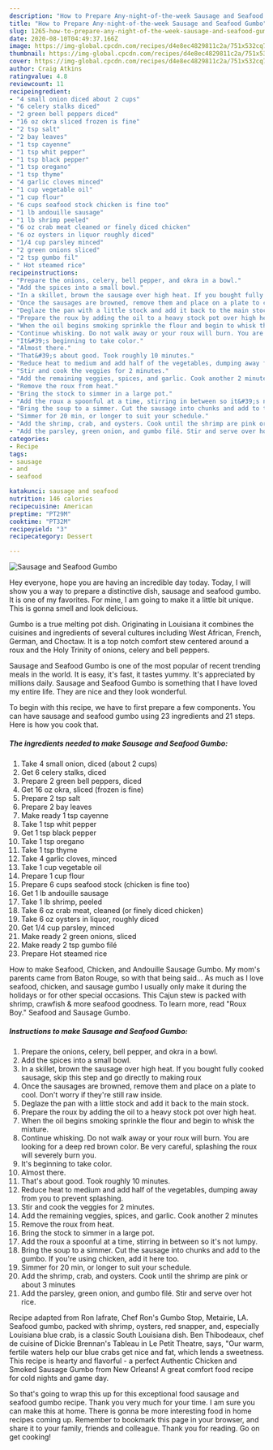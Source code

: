 ```yaml
---
description: "How to Prepare Any-night-of-the-week Sausage and Seafood Gumbo"
title: "How to Prepare Any-night-of-the-week Sausage and Seafood Gumbo"
slug: 1265-how-to-prepare-any-night-of-the-week-sausage-and-seafood-gumbo
date: 2020-08-10T04:49:37.166Z
image: https://img-global.cpcdn.com/recipes/d4e8ec4829811c2a/751x532cq70/sausage-and-seafood-gumbo-recipe-main-photo.jpg
thumbnail: https://img-global.cpcdn.com/recipes/d4e8ec4829811c2a/751x532cq70/sausage-and-seafood-gumbo-recipe-main-photo.jpg
cover: https://img-global.cpcdn.com/recipes/d4e8ec4829811c2a/751x532cq70/sausage-and-seafood-gumbo-recipe-main-photo.jpg
author: Craig Atkins
ratingvalue: 4.8
reviewcount: 11
recipeingredient:
- "4 small onion diced about 2 cups"
- "6 celery stalks diced"
- "2 green bell peppers diced"
- "16 oz okra sliced frozen is fine"
- "2 tsp salt"
- "2 bay leaves"
- "1 tsp cayenne"
- "1 tsp whit pepper"
- "1 tsp black pepper"
- "1 tsp oregano"
- "1 tsp thyme"
- "4 garlic cloves minced"
- "1 cup vegetable oil"
- "1 cup flour"
- "6 cups seafood stock chicken is fine too"
- "1 lb andouille sausage"
- "1 lb shrimp peeled"
- "6 oz crab meat cleaned or finely diced chicken"
- "6 oz oysters in liquor roughly diced"
- "1/4 cup parsley minced"
- "2 green onions sliced"
- "2 tsp gumbo fil"
- " Hot steamed rice"
recipeinstructions:
- "Prepare the onions, celery, bell pepper, and okra in a bowl."
- "Add the spices into a small bowl."
- "In a skillet, brown the sausage over high heat. If you bought fully cooked sausage, skip this step and go directly to making roux"
- "Once the sausages are browned, remove them and place on a plate to cool. Don&#39;t worry if they&#39;re still raw inside."
- "Deglaze the pan with a little stock and add it back to the main stock."
- "Prepare the roux by adding the oil to a heavy stock pot over high heat."
- "When the oil begins smoking sprinkle the flour and begin to whisk the mixture."
- "Continue whisking. Do not walk away or your roux will burn. You are looking for a deep red brown color. Be very careful, splashing the roux will severely burn you."
- "It&#39;s beginning to take color."
- "Almost there."
- "That&#39;s about good. Took roughly 10 minutes."
- "Reduce heat to medium and add half of the vegetables, dumping away from you to prevent splashing."
- "Stir and cook the veggies for 2 minutes."
- "Add the remaining veggies, spices, and garlic. Cook another 2 minutes"
- "Remove the roux from heat."
- "Bring the stock to simmer in a large pot."
- "Add the roux a spoonful at a time, stirring in between so it&#39;s not lumpy."
- "Bring the soup to a simmer. Cut the sausage into chunks and add to the gumbo. If you&#39;re using chicken, add it here too."
- "Simmer for 20 min, or longer to suit your schedule."
- "Add the shrimp, crab, and oysters. Cook until the shrimp are pink or about 3 minutes"
- "Add the parsley, green onion, and gumbo filé. Stir and serve over hot rice."
categories:
- Recipe
tags:
- sausage
- and
- seafood

katakunci: sausage and seafood 
nutrition: 146 calories
recipecuisine: American
preptime: "PT29M"
cooktime: "PT32M"
recipeyield: "3"
recipecategory: Dessert

---
```



![Sausage and Seafood Gumbo](https://img-global.cpcdn.com/recipes/d4e8ec4829811c2a/751x532cq70/sausage-and-seafood-gumbo-recipe-main-photo.jpg)

Hey everyone, hope you are having an incredible day today. Today, I will show you a way to prepare a distinctive dish, sausage and seafood gumbo. It is one of my favorites. For mine, I am going to make it a little bit unique. This is gonna smell and look delicious.

Gumbo is a true melting pot dish. Originating in Louisiana it combines the cuisines and ingredients of several cultures including West African, French, German, and Choctaw. It is a top notch comfort stew centered around a roux and the Holy Trinity of onions, celery and bell peppers.

Sausage and Seafood Gumbo is one of the most popular of recent trending meals in the world. It is easy, it's fast, it tastes yummy. It's appreciated by millions daily. Sausage and Seafood Gumbo is something that I have loved my entire life. They are nice and they look wonderful.


To begin with this recipe, we have to first prepare a few components. You can have sausage and seafood gumbo using 23 ingredients and 21 steps. Here is how you cook that.

<!--inarticleads1-->

##### The ingredients needed to make Sausage and Seafood Gumbo:

1. Take 4 small onion, diced (about 2 cups)
1. Get 6 celery stalks, diced
1. Prepare 2 green bell peppers, diced
1. Get 16 oz okra, sliced (frozen is fine)
1. Prepare 2 tsp salt
1. Prepare 2 bay leaves
1. Make ready 1 tsp cayenne
1. Take 1 tsp whit pepper
1. Get 1 tsp black pepper
1. Take 1 tsp oregano
1. Take 1 tsp thyme
1. Take 4 garlic cloves, minced
1. Take 1 cup vegetable oil
1. Prepare 1 cup flour
1. Prepare 6 cups seafood stock (chicken is fine too)
1. Get 1 lb andouille sausage
1. Take 1 lb shrimp, peeled
1. Take 6 oz crab meat, cleaned (or finely diced chicken)
1. Take 6 oz oysters in liquor, roughly diced
1. Get 1/4 cup parsley, minced
1. Make ready 2 green onions, sliced
1. Make ready 2 tsp gumbo filé
1. Prepare  Hot steamed rice


How to make Seafood, Chicken, and Andouille Sausage Gumbo. My mom&#39;s parents came from Baton Rouge, so with that being said… As much as I love seafood, chicken, and sausage gumbo I usually only make it during the holidays or for other special occasions. This Cajun stew is packed with shrimp, crawfish &amp; more seafood goodness. To learn more, read &#34;Roux Boy.&#34; Seafood and Sausage Gumbo. 

<!--inarticleads2-->

##### Instructions to make Sausage and Seafood Gumbo:

1. Prepare the onions, celery, bell pepper, and okra in a bowl.
1. Add the spices into a small bowl.
1. In a skillet, brown the sausage over high heat. If you bought fully cooked sausage, skip this step and go directly to making roux
1. Once the sausages are browned, remove them and place on a plate to cool. Don&#39;t worry if they&#39;re still raw inside.
1. Deglaze the pan with a little stock and add it back to the main stock.
1. Prepare the roux by adding the oil to a heavy stock pot over high heat.
1. When the oil begins smoking sprinkle the flour and begin to whisk the mixture.
1. Continue whisking. Do not walk away or your roux will burn. You are looking for a deep red brown color. Be very careful, splashing the roux will severely burn you.
1. It&#39;s beginning to take color.
1. Almost there.
1. That&#39;s about good. Took roughly 10 minutes.
1. Reduce heat to medium and add half of the vegetables, dumping away from you to prevent splashing.
1. Stir and cook the veggies for 2 minutes.
1. Add the remaining veggies, spices, and garlic. Cook another 2 minutes
1. Remove the roux from heat.
1. Bring the stock to simmer in a large pot.
1. Add the roux a spoonful at a time, stirring in between so it&#39;s not lumpy.
1. Bring the soup to a simmer. Cut the sausage into chunks and add to the gumbo. If you&#39;re using chicken, add it here too.
1. Simmer for 20 min, or longer to suit your schedule.
1. Add the shrimp, crab, and oysters. Cook until the shrimp are pink or about 3 minutes
1. Add the parsley, green onion, and gumbo filé. Stir and serve over hot rice.


Recipe adapted from Ron Iafrate, Chef Ron&#39;s Gumbo Stop, Metairie, LA. Seafood gumbo, packed with shrimp, oysters, red snapper, and, especially Louisiana blue crab, is a classic South Louisiana dish. Ben Thibodeaux, chef de cuisine of Dickie Brennan&#39;s Tableau in Le Petit Theatre, says, &#34;Our warm, fertile waters help our blue crabs get nice and fat, which lends a sweetness. This recipe is hearty and flavorful - a perfect Authentic Chicken and Smoked Sausage Gumbo from New Orleans! A great comfort food recipe for cold nights and game day. 

So that's going to wrap this up for this exceptional food sausage and seafood gumbo recipe. Thank you very much for your time. I am sure you can make this at home. There is gonna be more interesting food in home recipes coming up. Remember to bookmark this page in your browser, and share it to your family, friends and colleague. Thank you for reading. Go on get cooking!
